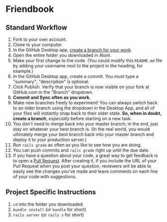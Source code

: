 # Friendbook

## Standard Workflow

 1. Fork to your own account.
 1. Clone to your computer.
 1. In the GitHub Desktop app, [create a branch for your work](https://help.github.com/desktop/guides/contributing/creating-a-branch-for-your-work/#creating-a-branch).
 1. Open the entire folder you downloaded in Atom.
 1. Make your first change to the code. (You could modify this `README.md` file by adding your username next to the project in the heading, for example.)
 1. In the GitHub Desktop app, create a commit. You *must* type a "summary"; "description" is optional.
 1. Click Publish. Verify that your branch is now visible on your fork at GitHub.com in the "Branch" dropdown.
 1. **Commit and Sync often as you work.**
 1. Make new branches freely to experiment! You can always switch back to an older branch using the dropdown in the Desktop App, and all of your files will instantly snap back to their older state. **So, when in doubt, create a branch**, _especially_ before starting on a new task.
 1. You don't need to merge back into your master branch; in the end, just stay on whatever your best branch is. (In the real world, you would ultimately merge your best branch back into your master branch and deploy it to your production server.)
 1. Run `rails grade` as often as you like to see how you are doing.
 1. You can push commits and `rails grade` right up until the due date.
 1. If you have a question about your code, a great way to get feedback is to open a [Pull Request](https://help.github.com/articles/creating-a-pull-request/). After creating it, if you include the URL of your Pull Request when you post your question, reviewers will be able to easily see the changes you've made and leave comments on each line of your code with suggestions.

## Project Specific Instructions

1. `cd` into the folder you downloaded.
1. `bundle install` (or `bundle` for short)
1. `rails server` (or `rails s` for short)
